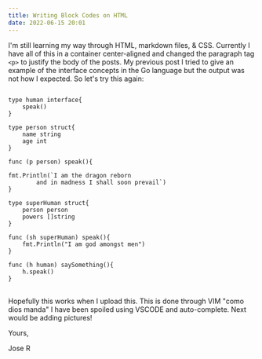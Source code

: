```yaml
---
title: Writing Block Codes on HTML
date: 2022-06-15 20:01
---
```


<!-- markdownlint-disable -->

I'm still learning my way through HTML, markdown files, & CSS. Currently I have all of this in a container center-aligned and changed the paragraph tag `<p>` to justify the body of the posts.
My previous post I tried to give an example of the interface concepts in the Go language but the output was not how I expected. So let's try this again:

<pre>
<code class="language-go">	
type human interface{
	speak()
}

type person struct{
	name string
	age int
}

func (p person) speak(){

fmt.Println(`I am the dragon reborn 
		and in madness I shall soon prevail`)
}

type superHuman struct{
	person person
	powers []string
}

func (sh superHuman) speak(){
	fmt.Println("I am god amongst men")		
}

func (h human) saySomething(){
	h.speak()
}		
</code>
</pre>

Hopefully this works when I upload this. This is done through VIM "como dios manda" I have been spoiled using VSCODE and auto-complete. Next would be adding pictures!

Yours,

Jose R
